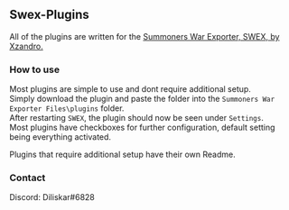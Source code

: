 ## Swex-Plugins

All of the plugins are written for the [Summoners War Exporter, SWEX, by Xzandro.](https://github.com/Xzandro/sw-exporter)

### How to use

Most plugins are simple to use and dont require additional setup.  
Simply download the plugin and paste the folder into the `Summoners War Exporter Files\plugins` folder.  
After restarting `SWEX`, the plugin should now be seen under `Settings`.  
Most plugins have checkboxes for further configuration, default setting being everything activated.

Plugins that require additional setup have their own Readme.

### Contact

Discord: Diliskar#6828


